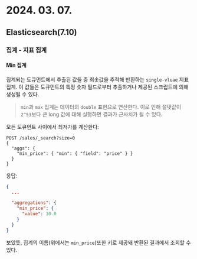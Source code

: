 # 2024. 03. 07.

## Elasticsearch(7.10)

### 집계 - 지표 집계

#### Min 집계

집계되는 도큐먼트에서 추출된 값들 중 최솟값을 추적해 반환하는 `single-vluae` 지표 집계. 이 값들은 도큐먼트의 특정 숫자 필드로부터 추출하거나 제공된 스크립트에 의해 생성될 수 있다.

> `min`과 `max` 집계는 데이터의 `double` 표현으로 연산한다. 이로 인해 절댓값이 `2^53`보다 큰 long 값에 대해 실행하면 결과가 근사치가 될 수 있다.

모든 도큐먼트 사이에서 최저가를 계산한다:

```http
POST /sales/_search?size=0
{
  "aggs": {
    "min_price": { "min": { "field": "price" } }
  }
}
```

응답:

```json
{
  ...

  "aggregations": {
    "min_price": {
      "value": 10.0
    }
  }
}
```

보았듯, 집계의 이름(위에서는 `min_price`)또한 키로 제공돼 반환된 결과에서 조회할 수 있다.